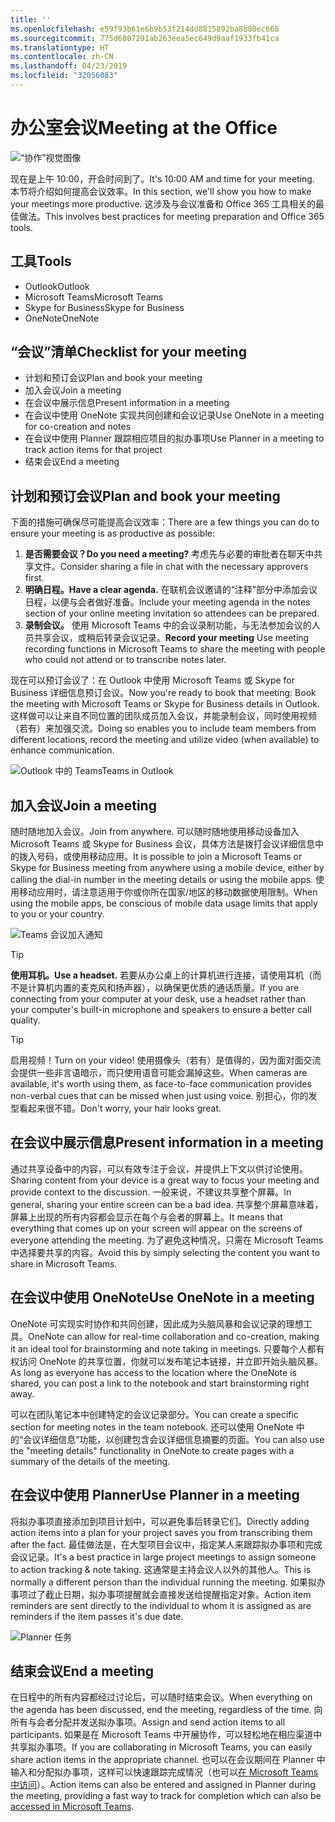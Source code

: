 ```yaml
---
title: ''
ms.openlocfilehash: e59f93b61e6b9b53f214dd8815892ba8b80ec668
ms.sourcegitcommit: 775d6807291ab263eea5ec649d9aaf1933fb41ca
ms.translationtype: HT
ms.contentlocale: zh-CN
ms.lasthandoff: 04/23/2019
ms.locfileid: "32056083"
---
```

# <a name="meeting-at-the-office"></a><span data-ttu-id="28086-102">办公室会议</span><span class="sxs-lookup"><span data-stu-id="28086-102">Meeting at the Office</span></span>

![“协作”视觉图像](media/ditl_meeting.png)

<span data-ttu-id="28086-104">现在是上午 10:00，开会时间到了。</span><span class="sxs-lookup"><span data-stu-id="28086-104">It's 10:00 AM and time for your meeting.</span></span> <span data-ttu-id="28086-105">本节将介绍如何提高会议效率。</span><span class="sxs-lookup"><span data-stu-id="28086-105">In this section, we'll show you how to make your meetings more productive.</span></span>  <span data-ttu-id="28086-106">这涉及与会议准备和 Office 365 工具相关的最佳做法。</span><span class="sxs-lookup"><span data-stu-id="28086-106">This involves best practices for meeting preparation and Office 365 tools.</span></span>  

## <a name="tools"></a><span data-ttu-id="28086-107">工具</span><span class="sxs-lookup"><span data-stu-id="28086-107">Tools</span></span>
- <span data-ttu-id="28086-108">Outlook</span><span class="sxs-lookup"><span data-stu-id="28086-108">Outlook</span></span>
- <span data-ttu-id="28086-109">Microsoft Teams</span><span class="sxs-lookup"><span data-stu-id="28086-109">Microsoft Teams</span></span>
- <span data-ttu-id="28086-110">Skype for Business</span><span class="sxs-lookup"><span data-stu-id="28086-110">Skype for Business</span></span>
- <span data-ttu-id="28086-111">OneNote</span><span class="sxs-lookup"><span data-stu-id="28086-111">OneNote</span></span>

## <a name="checklist-for-your-meeting"></a><span data-ttu-id="28086-112">“会议”清单</span><span class="sxs-lookup"><span data-stu-id="28086-112">Checklist for your meeting</span></span>
- <span data-ttu-id="28086-113">计划和预订会议</span><span class="sxs-lookup"><span data-stu-id="28086-113">Plan and book your meeting</span></span>
- <span data-ttu-id="28086-114">加入会议</span><span class="sxs-lookup"><span data-stu-id="28086-114">Join a meeting</span></span>
- <span data-ttu-id="28086-115">在会议中展示信息</span><span class="sxs-lookup"><span data-stu-id="28086-115">Present information in a meeting</span></span>
- <span data-ttu-id="28086-116">在会议中使用 OneNote 实现共同创建和会议记录</span><span class="sxs-lookup"><span data-stu-id="28086-116">Use OneNote in a meeting for co-creation and notes</span></span>
- <span data-ttu-id="28086-117">在会议中使用 Planner 跟踪相应项目的拟办事项</span><span class="sxs-lookup"><span data-stu-id="28086-117">Use Planner in a meeting to track action items for that project</span></span>
- <span data-ttu-id="28086-118">结束会议</span><span class="sxs-lookup"><span data-stu-id="28086-118">End a meeting</span></span>
 
## <a name="plan-and-book-your-meeting"></a><span data-ttu-id="28086-119">计划和预订会议</span><span class="sxs-lookup"><span data-stu-id="28086-119">Plan and book your meeting</span></span>
<span data-ttu-id="28086-120">下面的措施可确保尽可能提高会议效率：</span><span class="sxs-lookup"><span data-stu-id="28086-120">There are a few things you can do to ensure your meeting is as productive as possible:</span></span>

1. <span data-ttu-id="28086-121">**是否需要会议？**</span><span class="sxs-lookup"><span data-stu-id="28086-121">**Do you need a meeting?**</span></span> <span data-ttu-id="28086-122">考虑先与必要的审批者在聊天中共享文件。</span><span class="sxs-lookup"><span data-stu-id="28086-122">Consider sharing a file in chat with the necessary approvers first.</span></span>  
1. <span data-ttu-id="28086-123">**明确日程。**</span><span class="sxs-lookup"><span data-stu-id="28086-123">**Have a clear agenda.**</span></span>  <span data-ttu-id="28086-124">在联机会议邀请的“注释”部分中添加会议日程，以便与会者做好准备。</span><span class="sxs-lookup"><span data-stu-id="28086-124">Include your meeting agenda in the notes section of your online meeting invitation so attendees can be prepared.</span></span>
1. <span data-ttu-id="28086-125">**录制会议。** 使用 Microsoft Teams 中的会议录制功能，与无法参加会议的人员共享会议，或稍后转录会议记录。</span><span class="sxs-lookup"><span data-stu-id="28086-125">**Record your meeting**  Use meeting recording functions in Microsoft Teams to share the meeting with people who could not attend or to transcribe notes later.</span></span>  

<span data-ttu-id="28086-126">现在可以预订会议了：在 Outlook 中使用 Microsoft Teams 或 Skype for Business 详细信息预订会议。</span><span class="sxs-lookup"><span data-stu-id="28086-126">Now you're ready to book that meeting:  Book the meeting with Microsoft Teams or Skype for Business details in Outlook.</span></span> <span data-ttu-id="28086-127">这样做可以让来自不同位置的团队成员加入会议，并能录制会议，同时使用视频（若有）来加强交流。</span><span class="sxs-lookup"><span data-stu-id="28086-127">Doing so enables you to include team members from different locations, record the meeting and utilize video (when available) to enhance communication.</span></span> 

![<span data-ttu-id="28086-128">Outlook 中的 Teams</span><span class="sxs-lookup"><span data-stu-id="28086-128">Teams in Outlook</span></span> ](media/ditl_teamsoutlook.png)

## <a name="join-a-meeting"></a><span data-ttu-id="28086-129">加入会议</span><span class="sxs-lookup"><span data-stu-id="28086-129">Join a meeting</span></span>
<span data-ttu-id="28086-130">随时随地加入会议。</span><span class="sxs-lookup"><span data-stu-id="28086-130">Join from anywhere.</span></span> <span data-ttu-id="28086-131">可以随时随地使用移动设备加入 Microsoft Teams 或 Skype for Business 会议，具体方法是拨打会议详细信息中的拨入号码，或使用移动应用。</span><span class="sxs-lookup"><span data-stu-id="28086-131">It is possible to join a Microsoft Teams or Skype for Business meeting from anywhere using a mobile device, either by calling the dial-in number in the meeting details or using the mobile apps.</span></span> <span data-ttu-id="28086-132">使用移动应用时，请注意适用于你或你所在国家/地区的移动数据使用限制。</span><span class="sxs-lookup"><span data-stu-id="28086-132">When using the mobile apps, be conscious of mobile data usage limits that apply to you or your country.</span></span>

![Teams 会议加入通知](media/ditl_teamsjoin.png)

> [!TIP]
> <span data-ttu-id="28086-134">**使用耳机。**</span><span class="sxs-lookup"><span data-stu-id="28086-134">**Use a headset.**</span></span> <span data-ttu-id="28086-135">若要从办公桌上的计算机进行连接，请使用耳机（而不是计算机内置的麦克风和扬声器），以确保更优质的通话质量。</span><span class="sxs-lookup"><span data-stu-id="28086-135">If you are connecting from your computer at your desk, use a headset rather than your computer's built-in microphone and speakers to ensure a better call quality.</span></span>

> [!TIP]
> <span data-ttu-id="28086-136">启用视频！</span><span class="sxs-lookup"><span data-stu-id="28086-136">Turn on your video!</span></span> <span data-ttu-id="28086-137">使用摄像头（若有）是值得的，因为面对面交流会提供一些非言语暗示，而只使用语音可能会漏掉这些。</span><span class="sxs-lookup"><span data-stu-id="28086-137">When cameras are available, it's worth using them, as face-to-face communication provides non-verbal cues that can be missed when just using voice.</span></span> <span data-ttu-id="28086-138">别担心，你的发型看起来很不错。</span><span class="sxs-lookup"><span data-stu-id="28086-138">Don't worry, your hair looks great.</span></span> 

## <a name="present-information-in-a-meeting"></a><span data-ttu-id="28086-139">在会议中展示信息</span><span class="sxs-lookup"><span data-stu-id="28086-139">Present information in a meeting</span></span>
<span data-ttu-id="28086-140">通过共享设备中的内容，可以有效专注于会议，并提供上下文以供讨论使用。</span><span class="sxs-lookup"><span data-stu-id="28086-140">Sharing content from your device is a great way to focus your meeting and provide context to the discussion.</span></span> <span data-ttu-id="28086-141">一般来说，不建议共享整个屏幕。</span><span class="sxs-lookup"><span data-stu-id="28086-141">In general, sharing your entire screen can be a bad idea.</span></span> <span data-ttu-id="28086-142">共享整个屏幕意味着，屏幕上出现的所有内容都会显示在每个与会者的屏幕上。</span><span class="sxs-lookup"><span data-stu-id="28086-142">It means that everything that comes up on your screen will appear on the screens of everyone attending the meeting.</span></span> <span data-ttu-id="28086-143">为了避免这种情况，只需在 Microsoft Teams 中选择要共享的内容。</span><span class="sxs-lookup"><span data-stu-id="28086-143">Avoid this by simply selecting the content you want to share in Microsoft Teams.</span></span> 

## <a name="use-onenote-in-a-meeting"></a><span data-ttu-id="28086-144">在会议中使用 OneNote</span><span class="sxs-lookup"><span data-stu-id="28086-144">Use OneNote in a meeting</span></span>
<span data-ttu-id="28086-145">OneNote 可实现实时协作和共同创建，因此成为头脑风暴和会议记录的理想工具。</span><span class="sxs-lookup"><span data-stu-id="28086-145">OneNote can allow for real-time collaboration and co-creation, making it an ideal tool for brainstorming and note taking in meetings.</span></span> <span data-ttu-id="28086-146">只要每个人都有权访问 OneNote 的共享位置，你就可以发布笔记本链接，并立即开始头脑风暴。</span><span class="sxs-lookup"><span data-stu-id="28086-146">As long as everyone has access to the location where the OneNote is shared, you can post a link to the notebook and start brainstorming right away.</span></span>

<span data-ttu-id="28086-147">可以在团队笔记本中创建特定的会议记录部分。</span><span class="sxs-lookup"><span data-stu-id="28086-147">You can create a specific section for meeting notes in the team notebook.</span></span> <span data-ttu-id="28086-148">还可以使用 OneNote 中的“会议详细信息”功能，以创建包含会议详细信息摘要的页面。</span><span class="sxs-lookup"><span data-stu-id="28086-148">You can also use the "meeting details" functionality in OneNote to create pages with a summary of the details of the meeting.</span></span>

## <a name="use-planner-in-a-meeting"></a><span data-ttu-id="28086-149">在会议中使用 Planner</span><span class="sxs-lookup"><span data-stu-id="28086-149">Use Planner in a meeting</span></span>
<span data-ttu-id="28086-150">将拟办事项直接添加到项目计划中，可以避免事后转录它们。</span><span class="sxs-lookup"><span data-stu-id="28086-150">Directly adding action items into a plan for your project saves you from transcribing them after the fact.</span></span> <span data-ttu-id="28086-151">最佳做法是，在大型项目会议中，指定某人来跟踪拟办事项和完成会议记录。</span><span class="sxs-lookup"><span data-stu-id="28086-151">It's a best practice in large project meetings to assign someone to action tracking & note taking.</span></span> <span data-ttu-id="28086-152">这通常是主持会议人以外的其他人。</span><span class="sxs-lookup"><span data-stu-id="28086-152">This is normally a different person than the individual running the meeting.</span></span> <span data-ttu-id="28086-153">如果拟办事项过了截止日期，拟办事项提醒就会直接发送给提醒指定对象。</span><span class="sxs-lookup"><span data-stu-id="28086-153">Action item reminders are sent directly to the individual to whom it is assigned as are reminders if the item passes it's due date.</span></span> 

![Planner 任务](media/ditl_task.png)

## <a name="end-a-meeting"></a><span data-ttu-id="28086-155">结束会议</span><span class="sxs-lookup"><span data-stu-id="28086-155">End a meeting</span></span>
<span data-ttu-id="28086-156">在日程中的所有内容都经过讨论后，可以随时结束会议。</span><span class="sxs-lookup"><span data-stu-id="28086-156">When everything on the agenda has been discussed, end the meeting, regardless of the time.</span></span> <span data-ttu-id="28086-157">向所有与会者分配并发送拟办事项。</span><span class="sxs-lookup"><span data-stu-id="28086-157">Assign and send action items to all participants.</span></span> <span data-ttu-id="28086-158">如果是在 Microsoft Teams 中开展协作，可以轻松地在相应渠道中共享拟办事项。</span><span class="sxs-lookup"><span data-stu-id="28086-158">If you are collaborating in Microsoft Teams, you can easily share action items in the appropriate channel.</span></span> <span data-ttu-id="28086-159">也可以在会议期间在 Planner 中输入和分配拟办事项，这样可以快速跟踪完成情况（也可以[在 Microsoft Teams 中访问](https://support.office.com/zh-CN/article/use-planner-in-microsoft-teams-62798a9f-e8f7-4722-a700-27dd28a06ee0)）。</span><span class="sxs-lookup"><span data-stu-id="28086-159">Action items can also be entered and assigned in Planner during the meeting, providing a fast way to track for completion which can also be [accessed in Microsoft Teams](https://support.office.com/zh-CN/article/use-planner-in-microsoft-teams-62798a9f-e8f7-4722-a700-27dd28a06ee0).</span></span> 
